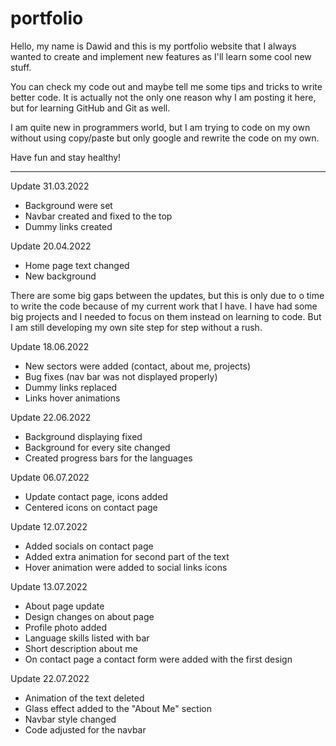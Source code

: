 # portfolio
 Hello, my name is Dawid and this is my portfolio website that I always wanted to create and implement new features as I'll learn some cool new stuff.

 You can check my code out and maybe tell me some tips and tricks to write better code.
 It is actually not the only one reason why I am posting it here, but for learning GitHub and Git as well.

 I am quite new in programmers world, but I am trying to code on my own without using copy/paste but only google and rewrite the code on my own.

 Have fun and stay healthy!

 -------------------------------------

 Update 31.03.2022
- Background were set
- Navbar created and fixed to the top
- Dummy links created

Update 20.04.2022
- Home page text changed
- New background

There are some big gaps between the updates, but this is only due to o time to write the code because of my current work that I have. I have had some big projects and I needed to focus on them instead on learning to code. But I am still developing my own site step for step without a rush.

Update 18.06.2022
- New sectors were added (contact, about me, projects)
- Bug fixes (nav bar was not displayed properly)
- Dummy links replaced
- Links hover animations

Update 22.06.2022
- Background displaying fixed
- Background for every site changed
- Created progress bars for the languages

Update 06.07.2022
- Update contact page, icons added
- Centered icons on contact page

Update 12.07.2022
- Added socials on contact page
- Added extra animation for second part of the text
- Hover animation were added to social links icons

Update 13.07.2022
- About page update
- Design changes on about page
- Profile photo added
- Language skills listed with bar
- Short description about me
- On contact page a contact form were added with the first design

Update 22.07.2022
- Animation of the text deleted
- Glass effect added to the "About Me" section
- Navbar style changed
- Code adjusted for the navbar
